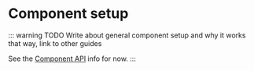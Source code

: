 # Component setup

::: warning TODO
Write about general component setup and why it works that way, link to other guides

See the [Component API](../api/component.md) info for now.
:::
